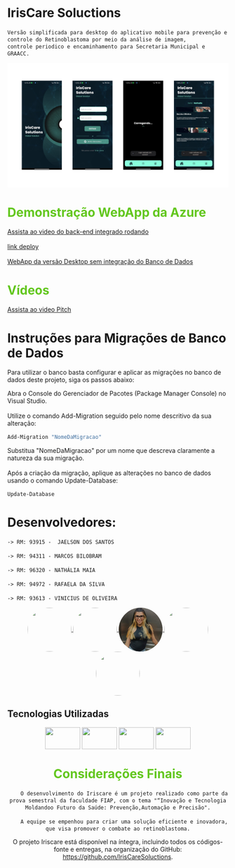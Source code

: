 # IrisCare Soluctions

    Versão simplificada para desktop do aplicativo mobile para prevenção e controle do Retinoblastoma por meio da análise de imagem, 
    controle periodico e encaminhamento para Secretaria Municipal e GRAACC.


<img align="center" src="https://github.com/IrisCareSoluctions/HybridMobile/blob/main/assets/evidencia4.png" />

# <span style="color: #63C71F;">Demonstração WebApp da Azure </span>

[Assista ao video do back-end integrado rodando](https://youtu.be/YqC0E4ZScxM)
<br>
<br>
[link deploy](https://api-iriscare.azurewebsites.net/swagger-ui/index.html)
<br>
<br>
[WebApp da versão Desktop sem integração do Banco de Dados](https://iriscaresolutions.azurewebsites.net/)

# <span style="color: #63C71F;">Vídeos</span>

[Assista ao video Pitch](https://youtu.be/Xke6Jv6ONQ0)

# Instruções para Migrações de Banco de Dados

Para utilizar o banco basta configurar e aplicar as migrações no banco de dados deste projeto, siga os passos abaixo:

Abra o Console do Gerenciador de Pacotes (Package Manager Console) no Visual Studio. 
<br>
<br>
Utilize o comando Add-Migration seguido pelo nome descritivo da sua alteração:

```bash
Add-Migration "NomeDaMigracao"
```
Substitua "NomeDaMigracao" por um nome que descreva claramente a natureza da sua migração.
<br>
<br>
Após a criação da migração, aplique as alterações no banco de dados usando o comando Update-Database:

```bash
Update-Database
```

# Desenvolvedores:

    -> RM: 93915 -  JAELSON DOS SANTOS

    -> RM: 94311 - MARCOS BILOBRAM

    -> RM: 96320 - NATHÁLIA MAIA

    -> RM: 94972 - RAFAELA DA SILVA

    -> RM: 93613 - VINICIUS DE OLIVEIRA



<div align="center"> 
    <a href="https://github.com/JaelsonJonas">
        <img align="center" height="100" width="100" style="border-radius: 50%;" src="https://avatars.githubusercontent.com/u/101295166?v=4" />
    </a>
    <a href="https://github.com/marcosbilobram">
        <img align="center" height="100" width="100" style="border-radius: 50%;" src="https://avatars.githubusercontent.com/u/92834827?v=4" />
    </a>
    <a href="https://github.com/natmaia">
        <img align="center" height="100" width="100" style="border-radius: 50%;" src="https://github.com/natmaia/arquivosFotosReadme/blob/main/fotoperfil.jpg" />
    </a>
    <a href="https://github.com/gsrafaela">
        <img align="center" height="100" width="100" style="border-radius: 50%;" src="https://avatars.githubusercontent.com/u/99452621?v=4" />
    </a>
    <a href="https://github.com/ViniOlr">
        <img align="center" height="100" width="100" style="border-radius: 50%;" src="https://avatars.githubusercontent.com/u/81593244?v=4" />
    </a>
</div>

## Tecnologias Utilizadas
          
<div align="center" > 
    <img  align="center" height="50" width="80" src="https://cdn.jsdelivr.net/gh/devicons/devicon/icons/csharp/csharp-original.svg" />    
    <img align="center" height="50" width="80" src="https://cdn.jsdelivr.net/gh/devicons/devicon/icons/dot-net/dot-net-original-wordmark.svg" />
    <img align="center" height="50" width="80" src="https://cdn.jsdelivr.net/gh/devicons/devicon/icons/azure/azure-original.svg" />
    <img align="center" height="50" width="80" src="https://cdn.jsdelivr.net/gh/devicons/devicon/icons/mysql/mysql-original.svg" />

# <span style="color: #63C71F;">Considerações Finais</span>

        O desenvolvimento do Iriscare é um projeto realizado como parte da prova semestral da faculdade FIAP, com o tema "“Inovação e Tecnologia Moldandoo Futuro da Saúde: Prevenção,Automação e Precisão".

        A equipe se empenhou para criar uma solução eficiente e inovadora, que visa promover o combate ao retinoblastoma.

O projeto Iriscare está disponível na íntegra, incluindo todos os códigos-fonte e entregas, na organização do GitHub: 
https://github.com/IrisCareSoluctions.

<br/>
